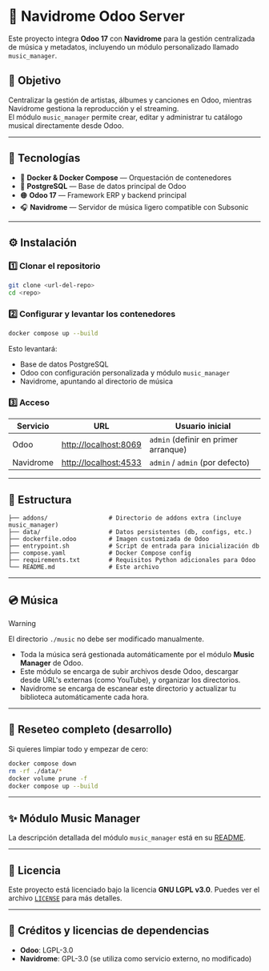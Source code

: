 # 🎵 Navidrome Odoo Server

Este proyecto integra **Odoo 17** con **Navidrome** para la gestión centralizada de música y metadatos, incluyendo un módulo personalizado llamado `music_manager`.

## 🚀 Objetivo

Centralizar la gestión de artistas, álbumes y canciones en Odoo, mientras Navidrome gestiona la reproducción y el streaming.  
El módulo `music_manager` permite crear, editar y administrar tu catálogo musical directamente desde Odoo.

---

## 🧰 Tecnologías

- 🐳 **Docker & Docker Compose** — Orquestación de contenedores
- 🐘 **PostgreSQL** — Base de datos principal de Odoo
- 🟠 **Odoo 17** — Framework ERP y backend principal
- 🎧 **Navidrome** — Servidor de música ligero compatible con Subsonic

---

## ⚙️ Instalación

### 1️⃣ Clonar el repositorio

```bash
git clone <url-del-repo>
cd <repo>
```

### 2️⃣ Configurar y levantar los contenedores

```bash
docker compose up --build
```

Esto levantará:

 * Base de datos PostgreSQL
 * Odoo con configuración personalizada y módulo `music_manager`
 * Navidrome, apuntando al directorio de música

### 3️⃣ Acceso

| Servicio  | URL                                            | Usuario inicial                      |
|-----------|------------------------------------------------|--------------------------------------|
| Odoo      | [http://localhost:8069](http://localhost:8069) | `admin` (definir en primer arranque) |
| Navidrome | [http://localhost:4533](http://localhost:4533) | `admin` / `admin` (por defecto)      |

---

## 📁 Estructura

```
├── addons/                 # Directorio de addons extra (incluye music_manager)
├── data/                   # Datos persistentes (db, configs, etc.)
├── dockerfile.odoo         # Imagen customizada de Odoo
├── entrypoint.sh           # Script de entrada para inicialización db
├── compose.yaml            # Docker Compose config
├── requirements.txt        # Requisitos Python adicionales para Odoo
└── README.md               # Este archivo
```

---

## 💿 Música

> [!WARNING]
> El directorio `./music` no debe ser modificado manualmente.

 * Toda la música será gestionada automáticamente por el módulo **Music Manager** de Odoo.
 * Este módulo se encarga de subir archivos desde Odoo, descargar desde URL's externas (como YouTube), y organizar los directorios.
 * Navidrome se encarga de escanear este directorio y actualizar tu biblioteca automáticamente cada hora.

---

## 🧹 Reseteo completo (desarrollo)

Si quieres limpiar todo y empezar de cero:

```bash
docker compose down
rm -rf ./data/*
docker volume prune -f
docker compose up --build
```

---

## ✨ Módulo Music Manager

La descripción detallada del módulo `music_manager` está en su [README](addons/music_manager/README.md).

---

## 📝 Licencia

Este proyecto está licenciado bajo la licencia **GNU LGPL v3.0**.
Puedes ver el archivo [`LICENSE`](LICENSE.txt) para más detalles.

---

## 🤝 Créditos y licencias de dependencias

 * **Odoo**: LGPL-3.0
 * **Navidrome**: GPL-3.0 (se utiliza como servicio externo, no modificado)
